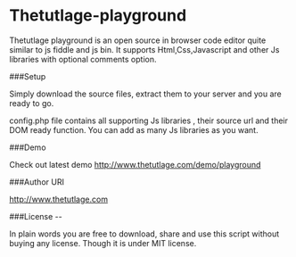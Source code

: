 Thetutlage-playground
=====================

Thetutlage playground is an open source in browser code editor quite similar to js fiddle and js bin. It supports Html,Css,Javascript and other Js libraries with optional comments option.


###Setup

Simply download the source files, extract them to your server and you are ready to go.

config.php file contains all supporting Js libraries , their source url and their DOM ready function. You can add as many 
Js libraries as you want.


###Demo

Check out latest demo http://www.thetutlage.com/demo/playground


###Author URI

http://www.thetutlage.com


###License --

In plain words you are free to download, share and use this script without buying any license. Though it is under MIT license.


